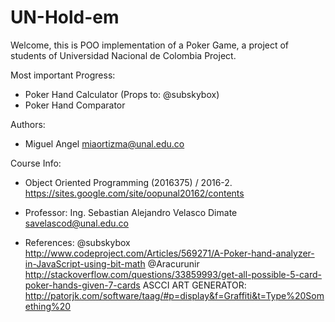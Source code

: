 # UN-Hold-em
Welcome, this is  POO implementation of a Poker Game, a project of students of Universidad Nacional de Colombia Project. 

Most important Progress:
- Poker Hand Calculator (Props to: @subskybox)
- Poker Hand Comparator

Authors:
- Miguel Angel miaortizma@unal.edu.co

Course Info:
- Object Oriented Programming (2016375) / 2016-2. https://sites.google.com/site/oopunal20162/contents
- Professor: Ing. Sebastian Alejandro Velasco Dimate savelascod@unal.edu.co

- References:
@subskybox
http://www.codeproject.com/Articles/569271/A-Poker-hand-analyzer-in-JavaScript-using-bit-math
@Aracurunir
http://stackoverflow.com/questions/33859993/get-all-possible-5-card-poker-hands-given-7-cards
ASCCI ART GENERATOR:
http://patorjk.com/software/taag/#p=display&f=Graffiti&t=Type%20Something%20
